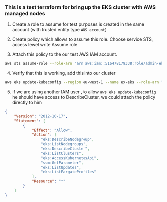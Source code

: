 ### This is a test terraform for bring up the EKS cluster with AWS managed nodes

1. Create a role to assume for test purposes is created in the same account (with trusted entity type `AWS account`) 

2. Create policy which allows to assume this role. Choose service STS, access lewel write Assume role 

3. Attach this policy to the our test AWS IAM account.
```bash
aws sts assume-role --role-arn "arn:aws:iam::516478179338:role/admin-eks-role" --role-session-name "my-session"
```

4. Verify that this is working, add this into our cluster
```bash
aws eks update-kubeconfig --region eu-west-1 --name ex-eks --role-arn "arn:aws:iam::516478179338:role/admin-eks-role"
```

5. If we are using another IAM user , to allow `aws eks update-kubeconfig` he should have access to DescribeCluster, we could attach the policy directly to him

```json
{
    "Version": "2012-10-17",
    "Statement": [
        {
            "Effect": "Allow",
            "Action": [
                "eks:DescribeNodegroup",
                "eks:ListNodegroups",
                "eks:DescribeCluster",
                "eks:ListClusters",
                "eks:AccessKubernetesApi",
                "ssm:GetParameter",
                "eks:ListUpdates",
                "eks:ListFargateProfiles"
            ],
            "Resource": "*"
        }
    ]
}
```